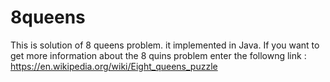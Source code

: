 # 8queens
This is solution of 8 queens problem. it implemented in Java.
If you want to get more information about the 8 quins problem enter the followng link : https://en.wikipedia.org/wiki/Eight_queens_puzzle
